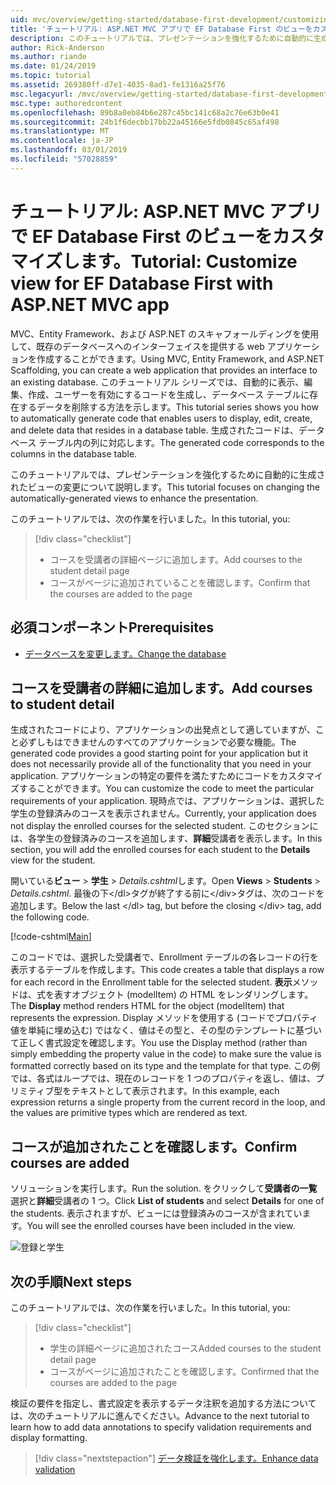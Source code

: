 ```yaml
---
uid: mvc/overview/getting-started/database-first-development/customizing-a-view
title: 'チュートリアル: ASP.NET MVC アプリで EF Database First のビューをカスタマイズします。'
description: このチュートリアルでは、プレゼンテーションを強化するために自動的に生成されたビューの変更について説明します。
author: Rick-Anderson
ms.author: riande
ms.date: 01/24/2019
ms.topic: tutorial
ms.assetid: 269380ff-d7e1-4035-8ad1-fe1316a25f76
msc.legacyurl: /mvc/overview/getting-started/database-first-development/customizing-a-view
msc.type: authoredcontent
ms.openlocfilehash: 89b8a0eb84b6e287c45bc141c68a2c76e63b0e41
ms.sourcegitcommit: 24b1f6decbb17bb22a45166e5fdb0845c65af498
ms.translationtype: MT
ms.contentlocale: ja-JP
ms.lasthandoff: 03/01/2019
ms.locfileid: "57028859"
---
```

# <a name="tutorial-customize-view-for-ef-database-first-with-aspnet-mvc-app"></a><span data-ttu-id="862de-103">チュートリアル: ASP.NET MVC アプリで EF Database First のビューをカスタマイズします。</span><span class="sxs-lookup"><span data-stu-id="862de-103">Tutorial: Customize view for EF Database First with ASP.NET MVC app</span></span>

<span data-ttu-id="862de-104">MVC、Entity Framework、および ASP.NET のスキャフォールディングを使用して、既存のデータベースへのインターフェイスを提供する web アプリケーションを作成することができます。</span><span class="sxs-lookup"><span data-stu-id="862de-104">Using MVC, Entity Framework, and ASP.NET Scaffolding, you can create a web application that provides an interface to an existing database.</span></span> <span data-ttu-id="862de-105">このチュートリアル シリーズでは、自動的に表示、編集、作成、ユーザーを有効にするコードを生成し、データベース テーブルに存在するデータを削除する方法を示します。</span><span class="sxs-lookup"><span data-stu-id="862de-105">This tutorial series shows you how to automatically generate code that enables users to display, edit, create, and delete data that resides in a database table.</span></span> <span data-ttu-id="862de-106">生成されたコードは、データベース テーブル内の列に対応します。</span><span class="sxs-lookup"><span data-stu-id="862de-106">The generated code corresponds to the columns in the database table.</span></span>

<span data-ttu-id="862de-107">このチュートリアルでは、プレゼンテーションを強化するために自動的に生成されたビューの変更について説明します。</span><span class="sxs-lookup"><span data-stu-id="862de-107">This tutorial focuses on changing the automatically-generated views to enhance the presentation.</span></span>

<span data-ttu-id="862de-108">このチュートリアルでは、次の作業を行いました。</span><span class="sxs-lookup"><span data-stu-id="862de-108">In this tutorial, you:</span></span>

> [!div class="checklist"]
> * <span data-ttu-id="862de-109">コースを受講者の詳細ページに追加します。</span><span class="sxs-lookup"><span data-stu-id="862de-109">Add courses to the student detail page</span></span>
> * <span data-ttu-id="862de-110">コースがページに追加されていることを確認します。</span><span class="sxs-lookup"><span data-stu-id="862de-110">Confirm that the courses are added to the page</span></span>

## <a name="prerequisites"></a><span data-ttu-id="862de-111">必須コンポーネント</span><span class="sxs-lookup"><span data-stu-id="862de-111">Prerequisites</span></span>

* [<span data-ttu-id="862de-112">データベースを変更します。</span><span class="sxs-lookup"><span data-stu-id="862de-112">Change the database</span></span>](changing-the-database.md)

## <a name="add-courses-to-student-detail"></a><span data-ttu-id="862de-113">コースを受講者の詳細に追加します。</span><span class="sxs-lookup"><span data-stu-id="862de-113">Add courses to student detail</span></span>

<span data-ttu-id="862de-114">生成されたコードにより、アプリケーションの出発点として適していますが、こと必ずしもはできませんのすべてのアプリケーションで必要な機能。</span><span class="sxs-lookup"><span data-stu-id="862de-114">The generated code provides a good starting point for your application but it does not necessarily provide all of the functionality that you need in your application.</span></span> <span data-ttu-id="862de-115">アプリケーションの特定の要件を満たすためにコードをカスタマイズすることができます。</span><span class="sxs-lookup"><span data-stu-id="862de-115">You can customize the code to meet the particular requirements of your application.</span></span> <span data-ttu-id="862de-116">現時点では、アプリケーションは、選択した学生の登録済みのコースを表示されません。</span><span class="sxs-lookup"><span data-stu-id="862de-116">Currently, your application does not display the enrolled courses for the selected student.</span></span> <span data-ttu-id="862de-117">このセクションには、各学生の登録済みのコースを追加します、**詳細**受講者を表示します。</span><span class="sxs-lookup"><span data-stu-id="862de-117">In this section, you will add the enrolled courses for each student to the **Details** view for the student.</span></span>

<span data-ttu-id="862de-118">開いている**ビュー** > **学生** > *Details.cshtml*します。</span><span class="sxs-lookup"><span data-stu-id="862de-118">Open **Views** > **Students** > *Details.cshtml*.</span></span> <span data-ttu-id="862de-119">最後の下&lt;/dl&gt;タグが終了する前に&lt;/div&gt;タグは、次のコードを追加します。</span><span class="sxs-lookup"><span data-stu-id="862de-119">Below the last &lt;/dl&gt; tag, but before the closing &lt;/div&gt; tag, add the following code.</span></span>

[!code-cshtml[Main](customizing-a-view/samples/sample1.cshtml)]

<span data-ttu-id="862de-120">このコードでは、選択した受講者で、Enrollment テーブルの各レコードの行を表示するテーブルを作成します。</span><span class="sxs-lookup"><span data-stu-id="862de-120">This code creates a table that displays a row for each record in the Enrollment table for the selected student.</span></span> <span data-ttu-id="862de-121">**表示**メソッドは、式を表すオブジェクト (modelItem) の HTML をレンダリングします。</span><span class="sxs-lookup"><span data-stu-id="862de-121">The **Display** method renders HTML for the object (modelItem) that represents the expression.</span></span> <span data-ttu-id="862de-122">Display メソッドを使用する (コードでプロパティ値を単純に埋め込む) ではなく、値はその型と、その型のテンプレートに基づいて正しく書式設定を確認します。</span><span class="sxs-lookup"><span data-stu-id="862de-122">You use the Display method (rather than simply embedding the property value in the code) to make sure the value is formatted correctly based on its type and the template for that type.</span></span> <span data-ttu-id="862de-123">この例では、各式はループでは、現在のレコードを 1 つのプロパティを返し、値は、プリミティブ型をテキストとして表示されます。</span><span class="sxs-lookup"><span data-stu-id="862de-123">In this example, each expression returns a single property from the current record in the loop, and the values are primitive types which are rendered as text.</span></span>

## <a name="confirm-courses-are-added"></a><span data-ttu-id="862de-124">コースが追加されたことを確認します。</span><span class="sxs-lookup"><span data-stu-id="862de-124">Confirm courses are added</span></span>

<span data-ttu-id="862de-125">ソリューションを実行します。</span><span class="sxs-lookup"><span data-stu-id="862de-125">Run the solution.</span></span> <span data-ttu-id="862de-126">をクリックして**受講者の一覧**選択と**詳細**受講者の 1 つ。</span><span class="sxs-lookup"><span data-stu-id="862de-126">Click **List of students** and select **Details** for one of the students.</span></span> <span data-ttu-id="862de-127">表示されますが、ビューには登録済みのコースが含まれています。</span><span class="sxs-lookup"><span data-stu-id="862de-127">You will see the enrolled courses have been included in the view.</span></span>

![登録と学生](customizing-a-view/_static/image1.png)

## <a name="next-steps"></a><span data-ttu-id="862de-129">次の手順</span><span class="sxs-lookup"><span data-stu-id="862de-129">Next steps</span></span>
<span data-ttu-id="862de-130">このチュートリアルでは、次の作業を行いました。</span><span class="sxs-lookup"><span data-stu-id="862de-130">In this tutorial, you:</span></span>

> [!div class="checklist"]
> * <span data-ttu-id="862de-131">学生の詳細ページに追加されたコース</span><span class="sxs-lookup"><span data-stu-id="862de-131">Added courses to the student detail page</span></span>
> * <span data-ttu-id="862de-132">コースがページに追加されたことを確認します。</span><span class="sxs-lookup"><span data-stu-id="862de-132">Confirmed that the courses are added to the page</span></span>

<span data-ttu-id="862de-133">検証の要件を指定し、書式設定を表示するデータ注釈を追加する方法については、次のチュートリアルに進んでください。</span><span class="sxs-lookup"><span data-stu-id="862de-133">Advance to the next tutorial to learn how to add data annotations to specify validation requirements and display formatting.</span></span>
> [!div class="nextstepaction"]
> [<span data-ttu-id="862de-134">データ検証を強化します。</span><span class="sxs-lookup"><span data-stu-id="862de-134">Enhance data validation</span></span>](enhancing-data-validation.md)
